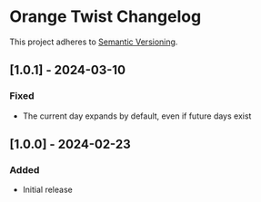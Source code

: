 # Orange Twist Changelog

This project adheres to [Semantic Versioning](https://semver.org/spec/v2.0.0.html).

## [1.0.1] - 2024-03-10

### Fixed

* The current day expands by default, even if future days exist

## [1.0.0] - 2024-02-23

### Added

* Initial release
